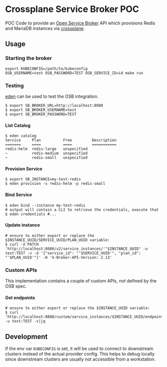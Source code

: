 # Crossplane Service Broker POC

POC Code to provide an [Open Service Broker](https://github.com/openservicebrokerapi/servicebroker) API which provisions
Redis and MariaDB instances via [crossplane](https://crossplane.io/).

## Usage

### Starting the broker

```console
export KUBECONFIG=/path/to/kubeconfig
OSB_USERNAME=test OSB_PASSWORD=TEST OSB_SERVICE_ID=id make run
```

### Testing

[eden](https://github.com/starkandwayne/eden) can be used to test the OSB integration.

```console
$ export SB_BROKER_URL=http://localhost:8080
$ export SB_BROKER_USERNAME=test
$ export SB_BROKER_PASSWORD=TEST
```

#### List Catalog

```console
$ eden catalog
Service     Plan          Free         Description
=======     ====          ====         ===========
redis-helm  redis-large   unspecified
~           redis-medium  unspecified
~           redis-small   unspecified

```

#### Provision Service

```console
$ export SB_INSTANCE=my-test-redis
$ eden provision -s redis-helm -p redis-small
```

#### Bind Service

```console
$ eden bind --instance my-test-redis
# output will contain a CLI to retrieve the credentials, execute that
$ eden credentials #...
```

#### Update instance

```console
# ensure to either export or replace the $INSTANCE_UUID/SERVICE_UUID/PLAN_UUID variable:
$ curl -X PATCH 'http://localhost:8080/v2/service_instances/'"$INSTANCE_UUID" -u test:TEST -v -d '{"service_id": "'$SERVICE_UUID'", "plan_id": "'$PLAN_UUID'"}' -H 'X-Broker-API-Version: 2.13'
```

### Custom APIs

This implementation contains a couple of custom APIs, not defined by the OSB spec.

#### Get endpoints

```console
# ensure to either export or replace the $INSTANCE_UUID variable:
$ curl 'http://localhost:8080/custom/service_instances/$INSTANCE_UUID/endpoint' -u test:TEST -v|jq
```


## Development

If the env var `KUBECONFIG` is set, it will be used to connect to downstream clusters instead of the actual provider config.
This helps to debug locally since downstream clusters are usually not accessible from a workstation.
